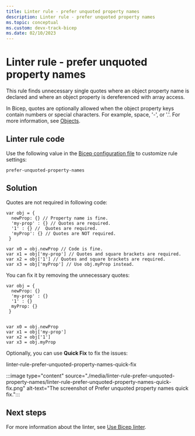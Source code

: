 ```yaml
---
title: Linter rule - prefer unquoted property names
description: Linter rule - prefer unquoted property names
ms.topic: conceptual
ms.custom: devx-track-bicep
ms.date: 02/10/2023
---
```


# Linter rule - prefer unquoted property names

This rule finds unnecessary single quotes where an object property name is declared and where an object property is dereferenced with array access.

In Bicep, quotes are optionally allowed when the object property keys contain numbers or special characters. For example, space, '-', or '.'. For more information, see [Objects](./data-types.md#objects).

## Linter rule code

Use the following value in the [Bicep configuration file](bicep-config-linter.md) to customize rule settings:

`prefer-unquoted-property-names`

## Solution

Quotes are not required in following code:

```bicep
var obj = {
  newProp: {} // Property name is fine.
  'my-prop' : {} // Quotes are required.
  '1' : {} //  Quotes are required.
  'myProp': {} // Quotes are NOT required.
 }

var x0 = obj.newProp // Code is fine.
var x1 = obj['my-prop'] // Quotes and square brackets are required.
var x2 = obj['1'] // Quotes and square brackets are required.
var x3 = obj['myProp'] // Use obj.myProp instead.
```

You can fix it by removing the unnecessary quotes:

```bicep
var obj = {
  newProp: {}
  'my-prop' : {}
  '1' : {}
  myProp: {}
 }


var x0 = obj.newProp
var x1 = obj['my-prop']
var x2 = obj['1']
var x3 = obj.myProp
```

Optionally, you can use **Quick Fix** to fix the issues:

linter-rule-prefer-unquoted-property-names-quick-fix

:::image type="content" source="./media/linter-rule-prefer-unquoted-property-names/linter-rule-prefer-unquoted-property-names-quick-fix.png" alt-text="The screenshot of Prefer unquoted property names quick fix.":::

## Next steps

For more information about the linter, see [Use Bicep linter](./linter.md).
